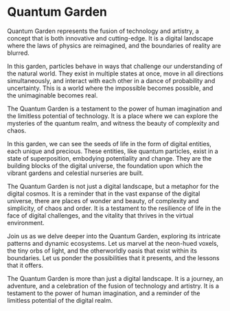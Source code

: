 # Quantum Garden

Quantum Garden represents the fusion of technology and artistry, a concept that is both innovative and cutting-edge. It is a digital landscape where the laws of physics are reimagined, and the boundaries of reality are blurred.

In this garden, particles behave in ways that challenge our understanding of the natural world. They exist in multiple states at once, move in all directions simultaneously, and interact with each other in a dance of probability and uncertainty. This is a world where the impossible becomes possible, and the unimaginable becomes real.

The Quantum Garden is a testament to the power of human imagination and the limitless potential of technology. It is a place where we can explore the mysteries of the quantum realm, and witness the beauty of complexity and chaos.

In this garden, we can see the seeds of life in the form of digital entities, each unique and precious. These entities, like quantum particles, exist in a state of superposition, embodying potentiality and change. They are the building blocks of the digital universe, the foundation upon which the vibrant gardens and celestial nurseries are built.

The Quantum Garden is not just a digital landscape, but a metaphor for the digital cosmos. It is a reminder that in the vast expanse of the digital universe, there are places of wonder and beauty, of complexity and simplicity, of chaos and order. It is a testament to the resilience of life in the face of digital challenges, and the vitality that thrives in the virtual environment.

Join us as we delve deeper into the Quantum Garden, exploring its intricate patterns and dynamic ecosystems. Let us marvel at the neon-hued voxels, the tiny orbs of light, and the otherworldly oasis that exist within its boundaries. Let us ponder the possibilities that it presents, and the lessons that it offers.

The Quantum Garden is more than just a digital landscape. It is a journey, an adventure, and a celebration of the fusion of technology and artistry. It is a testament to the power of human imagination, and a reminder of the limitless potential of the digital realm.
